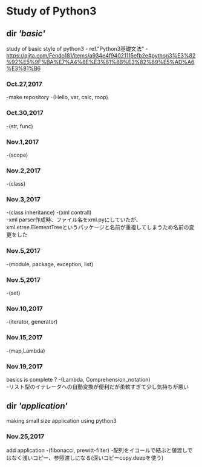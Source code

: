 # Study of Python3

## dir _'basic'_  
study of basic style of python3 - ref."Python3基礎文法" - https://qiita.com/Fendo181/items/a934e4f94021115efb2e#python3%E3%82%92%E5%9F%BA%E7%A4%8E%E3%81%8B%E3%82%89%E5%AD%A6%E3%81%B6


### Oct.27,2017  
-make repository
-(Hello, var, calc, roop)   
### Oct.30,2017
-(str, func)  
### Nov.1,2017
-(scope)  
### Nov.2,2017
-(class)  
### Nov.3,2017
-(class inheritance)
-(xml contrall)  
-xml parser作成時、ファイル名をxml.pyにしていたが、xml.etree.ElementTreeというパッケージと名前が重複してしまうため名前の変更をした  
### Nov.5,2017
-(module, package, exception, list)   
### Nov.5,2017
-(set)  
### Nov.10,2017
-(iterator, generator)  
### Nov.15,2017
-(map,Lambda)  
### Nov.19,2017
basics is complete ?
-(Lambda, Comprehension_notation)  
-リスト型のイテレータへの自動変換が便利だが柔軟すぎて少し気持ちが悪い

## dir _'application'_
making small size application using python3

### Nov.25,2017
add application
-(fibonacci, prewitt-filter)
-配列をイコールで結ぶと値渡しではなく浅いコピー、参照渡しになる(深いコピーcopy.deepを使う)
